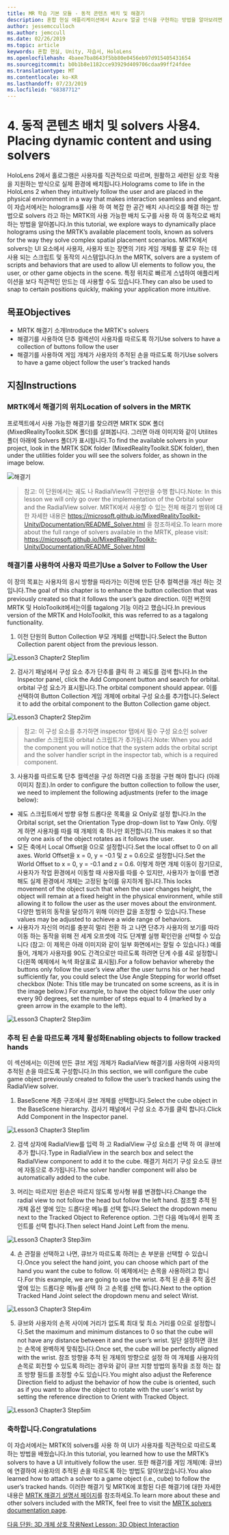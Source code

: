 ```yaml
---
title: MR 학습 기본 모듈 - 동적 콘텐츠 배치 및 해결기
description: 혼합 현실 애플리케이션에서 Azure 얼굴 인식을 구현하는 방법을 알아보려면 이 과정을 완료합니다.
author: jessemcculloch
ms.author: jemccull
ms.date: 02/26/2019
ms.topic: article
keywords: 혼합 현실, Unity, 자습서, HoloLens
ms.openlocfilehash: 4baee7ba8643f5bb80e0456eb97d915405431654
ms.sourcegitcommit: b0b1b8e1182cce93929d409706cdaa99ff24fdee
ms.translationtype: MT
ms.contentlocale: ko-KR
ms.lasthandoff: 07/23/2019
ms.locfileid: "68387712"
---
```

# <a name="4-placing-dynamic-content-and-using-solvers"></a><span data-ttu-id="893bc-104">4. 동적 콘텐츠 배치 및 solvers 사용</span><span class="sxs-lookup"><span data-stu-id="893bc-104">4. Placing dynamic content and using solvers</span></span>

<span data-ttu-id="893bc-105">HoloLens 2에서 홀로그램은 사용자를 직관적으로 따르며, 원활하고 세련된 상호 작용을 지원하는 방식으로 실제 환경에 배치됩니다.</span><span class="sxs-lookup"><span data-stu-id="893bc-105">Holograms come to life in the HoloLens 2 when they intuitively follow the user and are placed in the physical environment in a way that makes interaction seamless and elegant.</span></span> <span data-ttu-id="893bc-106">이 자습서에서는 holograms를 사용 하 여 복잡 한 공간 배치 시나리오를 해결 하는 방법으로 solvers 라고 하는 MRTK의 사용 가능한 배치 도구를 사용 하 여 동적으로 배치 하는 방법을 알아봅니다.</span><span class="sxs-lookup"><span data-stu-id="893bc-106">In this tutorial, we explore ways to dynamically place holograms using the MRTK’s available placement tools, known as solvers for the way they solve complex spatial placement scenarios.</span></span> <span data-ttu-id="893bc-107">MRTK에서 solvers는 UI 요소에서 사용자, 사용자 또는 장면의 기타 게임 개체를 팔 로우 하는 데 사용 되는 스크립트 및 동작의 시스템입니다.</span><span class="sxs-lookup"><span data-stu-id="893bc-107">In the MRTK, solvers are a system of scripts and behaviors that are used to allow UI elements to follow you, the user, or other game objects in the scene.</span></span> <span data-ttu-id="893bc-108">특정 위치로 빠르게 스냅하여 애플리케이션을 보다 직관적인 만드는 데 사용할 수도 있습니다.</span><span class="sxs-lookup"><span data-stu-id="893bc-108">They can also be used to snap to certain positions quickly, making your application more intuitive.</span></span> 

## <a name="objectives"></a><span data-ttu-id="893bc-109">목표</span><span class="sxs-lookup"><span data-stu-id="893bc-109">Objectives</span></span>

* <span data-ttu-id="893bc-110">MRTK 해결기 소개</span><span class="sxs-lookup"><span data-stu-id="893bc-110">Introduce the MRTK's solvers</span></span>
* <span data-ttu-id="893bc-111">해결기를 사용하여 단추 컬렉션이 사용자를 따르도록 하기</span><span class="sxs-lookup"><span data-stu-id="893bc-111">Use solvers to have a collection of buttons follow the user</span></span>
* <span data-ttu-id="893bc-112">해결기를 사용하여 게임 개체가 사용자의 추적된 손을 따르도록 하기</span><span class="sxs-lookup"><span data-stu-id="893bc-112">Use solvers to have a game object follow the user's tracked hands</span></span>

## <a name="instructions"></a><span data-ttu-id="893bc-113">지침</span><span class="sxs-lookup"><span data-stu-id="893bc-113">Instructions</span></span>

### <a name="location-of-solvers-in-the-mrtk"></a><span data-ttu-id="893bc-114">MRTK에서 해결기의 위치</span><span class="sxs-lookup"><span data-stu-id="893bc-114">Location of solvers in the MRTK</span></span>
 <span data-ttu-id="893bc-115">프로젝트에서 사용 가능한 해결기를 찾으려면 MRTK SDK 폴더(MixedRealityToolkit.SDK 폴더)를 살펴봅니다. 그러면 아래 이미지와 같이 Utilites 폴더 아래에 Solvers 폴더가 표시됩니다.</span><span class="sxs-lookup"><span data-stu-id="893bc-115">To find the available solvers in your project, look in the MRTK SDK folder (MixedRealityToolkit.SDK folder), then under the utilities folder you will see the solvers folder, as shown in the image below.</span></span>

![해결기](images/lesson3_chapter1_step1im.PNG)

><span data-ttu-id="893bc-117">참고: 이 단원에서는 궤도 나 RadialView의 구현만을 수행 합니다.</span><span class="sxs-lookup"><span data-stu-id="893bc-117">Note: In this lesson we will only go over the implementation of the Orbital solver and the RadialView solver.</span></span> <span data-ttu-id="893bc-118">MRTK에서 사용할 수 있는 전체 해결기 범위에 대한 자세한 내용은 https://microsoft.github.io/MixedRealityToolkit-Unity/Documentation/README_Solver.html 을 참조하세요.</span><span class="sxs-lookup"><span data-stu-id="893bc-118">To learn more about the full range of solvers available in the MRTK, please visit: https://microsoft.github.io/MixedRealityToolkit-Unity/Documentation/README_Solver.html</span></span>

### <a name="use-a-solver-to-follow-the-user"></a><span data-ttu-id="893bc-119">해결기를 사용하여 사용자 따르기</span><span class="sxs-lookup"><span data-stu-id="893bc-119">Use a Solver to Follow the User</span></span>
<span data-ttu-id="893bc-120">이 장의 목표는 사용자의 응시 방향을 따라가는 이전에 만든 단추 컬렉션을 개선 하는 것입니다.</span><span class="sxs-lookup"><span data-stu-id="893bc-120">The goal of this chapter is to enhance the button collection that was previously created so that it follows the user’s gaze direction.</span></span> <span data-ttu-id="893bc-121">이전 버전의 MRTK 및 HoloToolkit에서는이를 tagalong 기능 이라고 했습니다.</span><span class="sxs-lookup"><span data-stu-id="893bc-121">In previous version of the MRTK and HoloToolkit, this was referred to as a tagalong functionality.</span></span>

1. <span data-ttu-id="893bc-122">이전 단원의 Button Collection 부모 개체를 선택합니다.</span><span class="sxs-lookup"><span data-stu-id="893bc-122">Select the Button Collection parent object from the previous lesson.</span></span>

![Lesson3 Chapter2 Step1im](images/Lesson3_chapter2_step1im.PNG)

2. <span data-ttu-id="893bc-124">검사기 패널에서 구성 요소 추가 단추를 클릭 하 고 궤도를 검색 합니다.</span><span class="sxs-lookup"><span data-stu-id="893bc-124">In the Inspector panel, click the Add Component button and search for orbital.</span></span> <span data-ttu-id="893bc-125">orbital 구성 요소가 표시됩니다.</span><span class="sxs-lookup"><span data-stu-id="893bc-125">The orbital component should appear.</span></span> <span data-ttu-id="893bc-126">이를 선택하여 Button Collection 게임 개체에 orbital 구성 요소를 추가합니다.</span><span class="sxs-lookup"><span data-stu-id="893bc-126">Select it to add the orbital component to the Button Collection game object.</span></span>

![Lesson3 Chapter2 Step2im](images/Lesson3_Chapter2_step2im.PNG)

><span data-ttu-id="893bc-128">참고: 이 구성 요소를 추가하면 inspector 탭에서 필수 구성 요소인 solver handler 스크립트와 orbital 스크립트가 추가됩니다.</span><span class="sxs-lookup"><span data-stu-id="893bc-128">Note: When you add the component you will notice that the system adds the orbital script and the solver handler script in the inspector tab, which is a required component.</span></span> 

3. <span data-ttu-id="893bc-129">사용자를 따르도록 단추 컬렉션을 구성 하려면 다음 조정을 구현 해야 합니다 (아래 이미지 참조).</span><span class="sxs-lookup"><span data-stu-id="893bc-129">In order to configure the button collection to follow the user, we need to implement the following adjustments (refer to the image below):</span></span>
- <span data-ttu-id="893bc-130">궤도 스크립트에서 방향 유형 드롭다운 목록을 요 Only로 설정 합니다.</span><span class="sxs-lookup"><span data-stu-id="893bc-130">In the Orbital script, set the Orientation Type drop-down list to Yaw Only.</span></span> <span data-ttu-id="893bc-131">이렇게 하면 사용자를 따를 때 개체의 축 하나만 회전합니다.</span><span class="sxs-lookup"><span data-stu-id="893bc-131">This makes it so that only one axis of the object rotates as it follows the user.</span></span>
- <span data-ttu-id="893bc-132">모든 축에서 Local Offset을 0으로 설정합니다.</span><span class="sxs-lookup"><span data-stu-id="893bc-132">Set the local offset to 0 on all axes.</span></span> <span data-ttu-id="893bc-133">World Offset을 x = 0, y = -0.1 및 z = 0.6으로 설정합니다.</span><span class="sxs-lookup"><span data-stu-id="893bc-133">Set the World Offset to x = 0, y = -0.1 and z = 0.6.</span></span> <span data-ttu-id="893bc-134">이렇게 하면 개체 이동이 잠기므로, 사용자가 작업 환경에서 이동할 때 사용자를 따를 수 있지만, 사용자가 높이를 변경해도 실제 환경에서 개체는 고정된 높이를 유지하게 됩니다.</span><span class="sxs-lookup"><span data-stu-id="893bc-134">This locks movement of the object such that when the user changes height, the object will remain at a fixed height in the physical environment, while still allowing it to follow the user as the user moves about the environment.</span></span> <span data-ttu-id="893bc-135">다양한 범위의 동작을 달성하기 위해 이러한 값을 조정할 수 있습니다.</span><span class="sxs-lookup"><span data-stu-id="893bc-135">These values may be adjusted to achieve a wide range of behaviors.</span></span>
- <span data-ttu-id="893bc-136">사용자가 자신의 머리를 충분히 멀리 전환 하 고 나면 단추가 사용자의 보기를 따라 이동 하는 동작을 위해 전 세계 오프셋에 각도 단계별 실행 확인란을 선택할 수 있습니다 (참고: 이 제목은 아래 이미지와 같이 일부 화면에서는 잘릴 수 있습니다.) 예를 들어, 개체가 사용자를 90도 간격으로만 따르도록 하려면 단계 수를 4로 설정합니다(왼쪽 예제에서 녹색 화살표로 표시됨).</span><span class="sxs-lookup"><span data-stu-id="893bc-136">For a follow behavior whereby the buttons only follow the user’s view after the user turns his or her head sufficiently far, you could select the Use Angle Stepping for world offset checkbox (Note: This title may be truncated on some screens, as it is in the image below.) For example, to have the object follow the user only every 90 degrees, set the number of steps equal to 4 (marked by a green arrow in the example to the left).</span></span> 

![Lesson3 Chapter2 Step3im](images/Lesson3_chapter2_step3im.PNG)

### <a name="enabling-objects-to-follow-tracked-hands"></a><span data-ttu-id="893bc-138">추적 된 손을 따르도록 개체 활성화</span><span class="sxs-lookup"><span data-stu-id="893bc-138">Enabling objects to follow tracked hands</span></span>

<span data-ttu-id="893bc-139">이 섹션에서는 이전에 만든 큐브 게임 개체가 RadialView 해결기를 사용하여 사용자의 추적된 손을 따르도록 구성합니다.</span><span class="sxs-lookup"><span data-stu-id="893bc-139">In this section, we will configure the cube game object previously created to follow the user’s tracked hands using the RadialView solver.</span></span>

1. <span data-ttu-id="893bc-140">BaseScene 계층 구조에서 큐브 개체를 선택합니다.</span><span class="sxs-lookup"><span data-stu-id="893bc-140">Select the cube object in the BaseScene hierarchy.</span></span> <span data-ttu-id="893bc-141">검사기 패널에서 구성 요소 추가를 클릭 합니다.</span><span class="sxs-lookup"><span data-stu-id="893bc-141">Click Add Component in the Inspector panel.</span></span> 

![Lesson3 Chapter3 Step1im](images/Lesson3_Chapter3_step1im.PNG)

2. <span data-ttu-id="893bc-143">검색 상자에 RadialView를 입력 하 고 RadialView 구성 요소를 선택 하 여 큐브에 추가 합니다.</span><span class="sxs-lookup"><span data-stu-id="893bc-143">Type in RadialView in the search box and select the RadialView component to add it to the cube.</span></span> <span data-ttu-id="893bc-144">해결기 처리기 구성 요소도 큐브에 자동으로 추가됩니다.</span><span class="sxs-lookup"><span data-stu-id="893bc-144">The solver handler component will also be automatically added to the cube.</span></span>

3. <span data-ttu-id="893bc-145">머리는 따르지만 왼손은 따르지 않도록 방사형 뷰를 변경합니다.</span><span class="sxs-lookup"><span data-stu-id="893bc-145">Change the radial view to not follow the head but follow the left hand.</span></span> <span data-ttu-id="893bc-146">참조할 추적 된 개체 옵션 옆에 있는 드롭다운 메뉴를 선택 합니다.</span><span class="sxs-lookup"><span data-stu-id="893bc-146">Select the dropdown menu next to the Tracked Object to Reference option.</span></span> <span data-ttu-id="893bc-147">그런 다음 메뉴에서 왼쪽 조인트를 선택 합니다.</span><span class="sxs-lookup"><span data-stu-id="893bc-147">Then select Hand Joint Left from the menu.</span></span>

![Lesson3 Chapter3 Step3im](images/Lesson3_chapter3_step3im.PNG)

4. <span data-ttu-id="893bc-149">손 관절을 선택하고 나면, 큐브가 따르도록 하려는 손 부분을 선택할 수 있습니다.</span><span class="sxs-lookup"><span data-stu-id="893bc-149">Once you select the hand joint, you can choose which part of the hand you want the cube to follow.</span></span> <span data-ttu-id="893bc-150">이 예제에서는 손목을 사용하려고 합니다.</span><span class="sxs-lookup"><span data-stu-id="893bc-150">For this example, we are going to use the wrist.</span></span> <span data-ttu-id="893bc-151">추적 된 손을 추적 옵션 옆에 있는 드롭다운 메뉴를 선택 하 고 손목를 선택 합니다.</span><span class="sxs-lookup"><span data-stu-id="893bc-151">Next to the option Tracked Hand Joint select the dropdown menu and select Wrist.</span></span> 

![Lesson3 Chapter3 Step4im](images/Lesson3_chapter3_step4im.PNG)

5. <span data-ttu-id="893bc-153">큐브와 사용자의 손목 사이에 거리가 없도록 최대 및 최소 거리를 0으로 설정합니다.</span><span class="sxs-lookup"><span data-stu-id="893bc-153">Set the maximum and minimum distances to 0 so that the cube will not have any distance between it and the user’s wrist.</span></span> <span data-ttu-id="893bc-154">일단 설정하면 큐브는 손목에 완벽하게 맞춰집니다.</span><span class="sxs-lookup"><span data-stu-id="893bc-154">Once set, the cube will be perfectly aligned with the wrist.</span></span> <span data-ttu-id="893bc-155">참조 방향을 추적 된 개체의 방향으로 설정 하 여 개체를 사용자의 손목로 회전할 수 있도록 하려는 경우와 같이 큐브 지향 방법의 동작을 조정 하는 참조 방향 필드를 조정할 수도 있습니다.</span><span class="sxs-lookup"><span data-stu-id="893bc-155">You might also adjust the Reference Direction field to adjust the behavior of how the cube is oriented, such as if you want to allow the object to rotate with the user's wrist by setting the reference direction to Orient with Tracked Object.</span></span>

![Lesson3 Chapter3 Step5im](images/Lesson3_chapter3_step5im.PNG)

### <a name="congratulations"></a><span data-ttu-id="893bc-157">축하합니다.</span><span class="sxs-lookup"><span data-stu-id="893bc-157">Congratulations</span></span>
<span data-ttu-id="893bc-158">이 자습서에서는 MRTK의 solvers를 사용 하 여 UI가 사용자를 직관적으로 따르도록 하는 방법을 배웠습니다.</span><span class="sxs-lookup"><span data-stu-id="893bc-158">In this tutorial, you learned how to use the MRTK’s solvers to have a UI intuitively follow the user.</span></span> <span data-ttu-id="893bc-159">또한 해결기를 게임 개체(예: 큐브)에 연결하여 사용자의 추적된 손을 따르도록 하는 방법도 알아보았습니다.</span><span class="sxs-lookup"><span data-stu-id="893bc-159">You also learned how to attach a solver to a game object (i.e., cube) to follow the user’s tracked hands.</span></span> <span data-ttu-id="893bc-160">이러한 해결기 및 MRTK에 포함된 다른 해결기에 대한 자세한 내용은 [MRTK 해결기 설명서 페이지](https://microsoft.github.io/MixedRealityToolkit-Unity/Documentation/README_Solver.html)를 참조하세요.</span><span class="sxs-lookup"><span data-stu-id="893bc-160">To learn more about these and other solvers included with the MRTK, feel free to visit the [MRTK solvers documentation page](https://microsoft.github.io/MixedRealityToolkit-Unity/Documentation/README_Solver.html).</span></span>

[<span data-ttu-id="893bc-161">다음 단원: 3D 개체 상호 작용</span><span class="sxs-lookup"><span data-stu-id="893bc-161">Next Lesson: 3D Object Interaction</span></span>](mrlearning-base-ch4.md)

